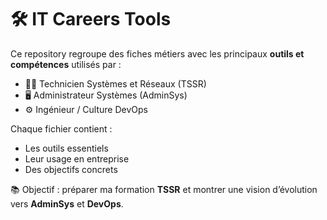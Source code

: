 # 🛠️ IT Careers Tools

Ce repository regroupe des fiches métiers avec les principaux **outils et compétences** utilisés par :

- 👨‍💻 Technicien Systèmes et Réseaux (TSSR)  
- 🖥️ Administrateur Systèmes (AdminSys)  
- ⚙️ Ingénieur / Culture DevOps  

Chaque fichier contient :  
- Les outils essentiels  
- Leur usage en entreprise  
- Des objectifs concrets  

📚 Objectif : préparer ma formation **TSSR** et montrer une vision d’évolution vers **AdminSys** et **DevOps**.





